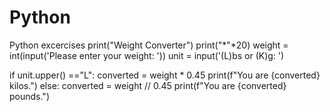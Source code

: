# Python
Python excercises
print("Weight Converter")
print("*"*20)
weight = int(input('Please enter your weight: '))
unit = input('(L)bs or (K)g: ')

if unit.upper() =="L":
    converted = weight * 0.45
    print(f"You are {converted} kilos.")
else:
    converted = weight // 0.45
    print(f"You are {converted} pounds.")
